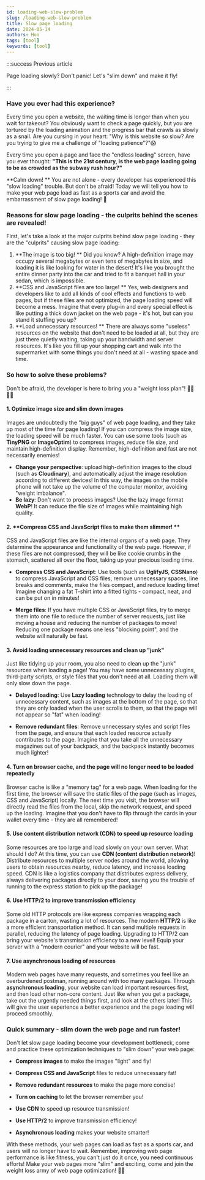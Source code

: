 ```yaml
---
id: loading-web-slow-problem
slug: /loading-web-slow-problem
title: Slow page loading
date: 2024-05-14
authors: Hoo
tags: [tool]
keywords: [tool]
---
```


:::success Previous article

Page loading slowly? Don't panic! Let's "slim down" and make it fly!

:::

### Have you ever had this experience?

Every time you open a website, the waiting time is longer than when you wait for takeout? You obviously want to check a page quickly, but you are tortured by the loading animation and the progress bar that crawls as slowly as a snail. Are you cursing in your heart: "Why is this website so slow? Are you trying to give me a challenge of "loading patience"?"😱

Every time you open a page and face the "endless loading" screen, have you ever thought: **"This is the 21st century, is the web page loading going to be as crowded as the subway rush hour?"**

**Calm down! ** You are not alone - every developer has experienced this "slow loading" trouble. But don't be afraid! Today we will tell you how to make your web page load as fast as a sports car and avoid the embarrassment of slow page loading! 🚀

### Reasons for slow page loading - the culprits behind the scenes are revealed!

First, let's take a look at the major culprits behind slow page loading - they are the "culprits" causing slow page loading:

1. **The image is too big! **
Did you know? A high-definition image may occupy several megabytes or even tens of megabytes in size, and loading it is like looking for water in the desert! It's like you brought the entire dinner party into the car and tried to fit a banquet hall in your sedan, which is impossible.
2. **CSS and JavaScript files are too large! **
Yes, web designers and developers like to add all kinds of cool effects and functions to web pages, but if these files are not optimized, the page loading speed will become a mess. Imagine that every plug-in and every special effect is like putting a thick down jacket on the web page - it's hot, but can you stand it stuffing you up?
3. **Load unnecessary resources! **
There are always some "useless" resources on the website that don't need to be loaded at all, but they are just there quietly waiting, taking up your bandwidth and server resources. It's like you fill up your shopping cart and walk into the supermarket with some things you don't need at all - wasting space and time.

### So how to solve these problems?

Don't be afraid, the developer is here to bring you a "weight loss plan"! 👩‍💻👨‍💻

#### 1. **Optimize image size and slim down images**

Images are undoubtedly the "big guys" of web page loading, and they take up most of the time for page loading! If you can compress the image size, the loading speed will be much faster. You can use some tools (such as **TinyPNG** or **ImageOptim**) to compress images, reduce file size, and maintain high-definition display. Remember, high-definition and fast are not necessarily enemies!

- **Change your perspective**: upload high-definition images to the cloud (such as **Cloudinary**), and automatically adjust the image resolution according to different devices! In this way, the images on the mobile phone will not take up the volume of the computer monitor, avoiding "weight imbalance".
- **Be lazy**: Don't want to process images? Use the lazy image format **WebP**! It can reduce the file size of images while maintaining high quality.

#### 2. **Compress CSS and JavaScript files to make them slimmer! **

CSS and JavaScript files are like the internal organs of a web page. They determine the appearance and functionality of the web page. However, if these files are not compressed, they will be like cookie crumbs in the stomach, scattered all over the floor, taking up your precious loading time.

- **Compress CSS and JavaScript**: Use tools (such as **UglifyJS**, **CSSNano**) to compress JavaScript and CSS files, remove unnecessary spaces, line breaks and comments, make the files compact, and reduce loading time! Imagine changing a fat T-shirt into a fitted tights - compact, neat, and can be put on in minutes!

- **Merge files**: If you have multiple CSS or JavaScript files, try to merge them into one file to reduce the number of server requests, just like moving a house and reducing the number of packages to move! Reducing one package means one less "blocking point", and the website will naturally be fast.

#### 3. **Avoid loading unnecessary resources and clean up "junk"**

Just like tidying up your room, you also need to clean up the "junk" resources when loading a page! You may have some unnecessary plugins, third-party scripts, or style files that you don't need at all. Loading them will only slow down the page.

- **Delayed loading**: Use **Lazy loading** technology to delay the loading of unnecessary content, such as images at the bottom of the page, so that they are only loaded when the user scrolls to them, so that the page will not appear so "fat" when loading!

- **Remove redundant files**: Remove unnecessary styles and script files from the page, and ensure that each loaded resource actually contributes to the page. Imagine that you take all the unnecessary magazines out of your backpack, and the backpack instantly becomes much lighter!

#### 4. **Turn on browser cache, and the page will no longer need to be loaded repeatedly**

Browser cache is like a "memory tag" for a web page. When loading for the first time, the browser will save the static files of the page (such as images, CSS and JavaScript) locally. The next time you visit, the browser will directly read the files from the local, skip the network request, and speed up the loading. Imagine that you don't have to flip through the cards in your wallet every time - they are all remembered!

#### 5. **Use content distribution network (CDN) to speed up resource loading**

Some resources are too large and load slowly on your own server. What should I do? At this time, you can use **CDN (content distribution network)**! Distribute resources to multiple server nodes around the world, allowing users to obtain resources nearby, reduce latency, and increase loading speed. CDN is like a logistics company that distributes express delivery, always delivering packages directly to your door, saving you the trouble of running to the express station to pick up the package!

#### 6. **Use HTTP/2 to improve transmission efficiency**

Some old HTTP protocols are like express companies wrapping each package in a carton, wasting a lot of resources. The modern **HTTP/2** is like a more efficient transportation method. It can send multiple requests in parallel, reducing the latency of page loading. Upgrading to HTTP/2 can bring your website's transmission efficiency to a new level! Equip your server with a "modern courier" and your website will be fast.

#### 7. **Use asynchronous loading of resources**

Modern web pages have many requests, and sometimes you feel like an overburdened postman, running around with too many packages. Through **asynchronous loading**, your website can load important resources first, and then load other non-core content. Just like when you get a package, take out the urgently needed things first, and look at the others later! This will give the user experience a better experience and the page loading will proceed smoothly.

### Quick summary - slim down the web page and run faster!

Don't let slow page loading become your development bottleneck, come and practice these optimization techniques to "slim down" your web page:

- **Compress images** to make the images "light" and fly!

- **Compress CSS and JavaScript** files to reduce unnecessary fat!

- **Remove redundant resources** to make the page more concise!

- **Turn on caching** to let the browser remember you!
- **Use CDN** to speed up resource transmission!
- **Use HTTP/2** to improve transmission efficiency!
- **Asynchronous loading** makes your website smarter!

With these methods, your web pages can load as fast as a sports car, and users will no longer have to wait. Remember, improving web page performance is like fitness, you can't just do it once, you need continuous efforts! Make your web pages more "slim" and exciting, come and join the weight loss army of web page optimization! 💪🌐